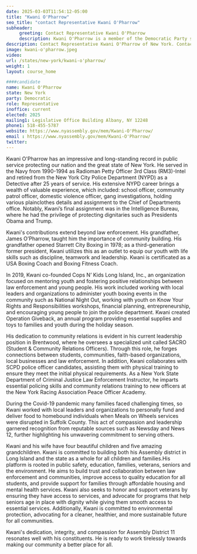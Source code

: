 ```yaml
---
date: 2025-03-03T11:54:12-05:00
title: "Kwani O'Pharrow"
seo_title: "contact Representative Kwani O'Pharrow"
subheader:
     greeting: Contact Representative Kwani O'Pharrow
     description: Kwani O'Pharrow is a member of the Democratic Party serving in the New York State Assembly. He represents District 11, which includes parts of Suffolk and Nassau counties. O'Pharrow assumed office on January 1, 2025, and his current term is set to end on January 1, 2027.
description: Contact Representative Kwani O'Pharrow of New York. Contact information for Kwani O'Pharrow includes email address, phone number, and mailing address.
image: kwani-o'pharrow.jpeg
video:
url: /states/new-york/kwani-o'pharrow/
weight: 1
layout: course_home

####candidate
name: Kwani O'Pharrow
state: New York
party: Democratic
role: Representative
inoffice: current
elected: 2025
mailing1: Legislative Office Building Albany, NY 12248
phone1: 518-455-5787
website: https://www.nyassembly.gov/mem/Kwani-O'Pharrow/
email : https://www.nyassembly.gov/mem/Kwani-O'Pharrow/
twitter: 
---
```

Kwani O'Pharrow has an impressive and long-standing record in public service protecting our nation and the great state of New York. He served in the Navy from 1990-1994 as Radioman Petty Officer 3rd Class (RM3)-Intel and retired from the New York City Police Department (NYPD) as a Detective after 25 years of service. His extensive NYPD career brings a wealth of valuable experience, which included: school officer, community patrol officer, domestic violence officer, gang investigations, holding various plainclothes details and assignment to the Chief of Departments office. Notably, Kwani’s final assignment was in the Intelligence Bureau, where he had the privilege of protecting dignitaries such as Presidents Obama and Trump.

Kwani's contributions extend beyond law enforcement. His grandfather, James O’Pharrow, taught him the importance of community building. His grandfather opened Starrett City Boxing in 1978; as a third-generation former president, Kwani utilizes this as an outlet to equip our youth with life skills such as discipline, teamwork and leadership. Kwani is certificated as a USA Boxing Coach and Boxing Fitness Coach.

In 2019, Kwani co-founded Cops N’ Kids Long Island, Inc., an organization focused on mentoring youth and fostering positive relationships between law enforcement and young people. His work included working with local leaders and organizations to administer youth boxing events in the community such as National Night Out, working with youth on Know Your Rights and Responsibilities workshops, financial planning, entrepreneurship, and encouraging young people to join the police department. Kwani created Operation Giveback, an annual program providing essential supplies and toys to families and youth during the holiday season.

His dedication to community relations is evident in his current leadership position in Brentwood, where he oversees a specialized unit called SACRO (Student & Community Relations Officers). Through this role, he forges connections between students, communities, faith-based organizations, local businesses and law enforcement. In addition, Kwani collaborates with SCPD police officer candidates, assisting them with physical training to ensure they meet the initial physical requirements. As a New York State Department of Criminal Justice Law Enforcement Instructor, he imparts essential policing skills and community relations training to new officers at the New York Racing Association Peace Officer Academy.

During the Covid-19 pandemic many families faced challenging times, so Kwani worked with local leaders and organizations to personally fund and deliver food to homebound individuals when Meals on Wheels services were disrupted in Suffolk County. This act of compassion and leadership garnered recognition from reputable sources such as Newsday and News 12, further highlighting his unwavering commitment to serving others.

Kwani and his wife have four beautiful children and five amazing grandchildren. Kwani is committed to building both his Assembly district in Long Island and the state as a whole for all children and families.His platform is rooted in public safety, education, families, veterans, seniors and the environment. He aims to build trust and collaboration between law enforcement and communities, improve access to quality education for all students, and provide support for families through affordable housing and mental health services. Kwani also seeks to honor and support veterans by ensuring they have access to services, and advocate for programs that help seniors age in place with dignity while giving them smooth access to essential services. Additionally, Kwani is committed to environmental protection, advocating for a cleaner, healthier, and more sustainable future for all communities.

Kwani's dedication, integrity, and compassion for Assembly District 11 resonates well with his constituents. He is ready to work tirelessly towards making our community a better place for all.
